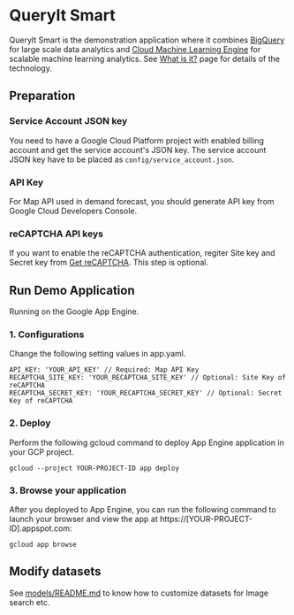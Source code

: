 # QueryIt Smart

QueryIt Smart is the demonstration application where it combines [BigQuery](http://cloud.google.com/bigquery) for
large scale data analytics and [Cloud Machine Learning Engine](https://cloud.google.com/ml-engine/) for scalable
machine learning analytics. See [What is it?](whatisit.md) page for details of the technology.

## Preparation

### Service Account JSON key
You need to have a Google Cloud Platform project with enabled billing account and get the service account's JSON key.
The service account JSON key have to be placed as `config/service_account.json`.

### API Key

For Map API used in demand forecast, you should generate API key from Google Cloud Developers Console.

### reCAPTCHA API keys

If you want to enable the reCAPTCHA authentication, regiter Site key and Secret key from [Get reCAPTCHA](https://www.google.com/recaptcha/admin).
This step is optional.

## Run Demo Application

Running on the Google App Engine.

### 1. Configurations

Change the following setting values in app.yaml.

```
API_KEY: 'YOUR_API_KEY' // Required: Map API Key
RECAPTCHA_SITE_KEY: 'YOUR_RECAPTCHA_SITE_KEY' // Optional: Site Key of reCAPTCHA
RECAPTCHA_SECRET_KEY: 'YOUR_RECAPTCHA_SECRET_KEY' // Optional: Secret Key of reCAPTCHA
```

### 2. Deploy

Perform the following gcloud command to deploy App Engine application in your GCP project.

```
gcloud --project YOUR-PROJECT-ID app deploy
```

### 3. Browse your application

After you deployed to App Engine, you can run the following command to launch your browser and view the app at https://[YOUR-PROJECT-ID].appspot.com:

```
gcloud app browse
```

## Modify datasets

See [models/README.md](models/README.md) to know how to customize datasets for Image search etc.
